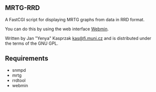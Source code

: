 ## MRTG-RRD

A FastCGI script for displaying MRTG graphs from data in RRD format.

You can do this by using the web interface [Webmin](http://www.webmin.com/).

Written by Jan "Yenya" Kasprzak <kas@fi.muni.cz> and is distributed under the terms of the GNU GPL.

## Requirements

- snmpd
- mrtg
- rrdtool 
- webmin
